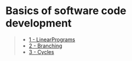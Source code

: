 # Basics of software code development
>- [1 - LinearPrograms](https://github.com/bakosa90/IntroductionToJava/tree/master/BasicsOfSoftwareCodeDevelopment/src/linearProgram)
>- [2 - Branching](https://github.com/bakosa90/IntroductionToJava/tree/master/BasicsOfSoftwareCodeDevelopment/src/branching)
>- [3 - Cycles](https://github.com/bakosa90/IntroductionToJava/tree/master/BasicsOfSoftwareCodeDevelopment/src/cycles)
